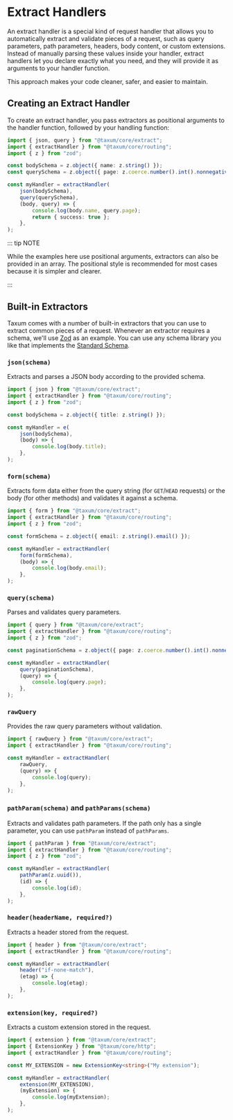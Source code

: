 # Extract Handlers

An extract handler is a special kind of request handler that allows you to automatically extract and validate pieces of
a request, such as query parameters, path parameters, headers, body content, or custom extensions. Instead of manually
parsing these values inside your handler, extract handlers let you declare exactly what you need, and they will provide
it as arguments to your handler function.

This approach makes your code cleaner, safer, and easier to maintain.

## Creating an Extract Handler

To create an extract handler, you pass extractors as positional arguments to the handler function, followed by your
handling function:

```ts
import { json, query } from "@taxum/core/extract";
import { extractHandler } from "@taxum/core/routing";
import { z } from "zod";

const bodySchema = z.object({ name: z.string() });
const querySchema = z.object({ page: z.coerce.number().int().nonnegative() });

const myHandler = extractHandler(
    json(bodySchema),
    query(querySchema),
    (body, query) => {
        console.log(body.name, query.page);
        return { success: true };
    },
);
```

::: tip NOTE

While the examples here use positional arguments, extractors can also be provided in an array. The positional style is
recommended for most cases because it is simpler and clearer.

:::

## Built-in Extractors

Taxum comes with a number of built-in extractors that you can use to extract common pieces of a request. Whenever an
extractor requires a schema, we'll use [Zod](https://github.com/colinhacks/zod) as an example. You can use any schema
library you like that implements the [Standard Schema](https://github.com/standard-schema/standard-schema).

### `json(schema)`

Extracts and parses a JSON body according to the provided schema.

```ts
import { json } from "@taxum/core/extract";
import { extractHandler } from "@taxum/core/routing";
import { z } from "zod";

const bodySchema = z.object({ title: z.string() });

const myHandler = e(
    json(bodySchema),
    (body) => {
        console.log(body.title);
    },
);
```

### `form(schema)`

Extracts form data either from the query string (for `GET`/`HEAD` requests) or the body (for other methods) and
validates it against a schema.

```ts
import { form } from "@taxum/core/extract";
import { extractHandler } from "@taxum/core/routing";
import { z } from "zod";

const formSchema = z.object({ email: z.string().email() });

const myHandler = extractHandler(
    form(formSchema),
    (body) => {
        console.log(body.email);
    },
);
```

### `query(schema)`

Parses and validates query parameters.

```ts
import { query } from "@taxum/core/extract";
import { extractHandler } from "@taxum/core/routing";
import { z } from "zod";

const paginationSchema = z.object({ page: z.coerce.number().int().nonnegative() });

const myHandler = extractHandler(
    query(paginationSchema),
    (query) => {
        console.log(query.page);
    },
);
```

### `rawQuery`

Provides the raw query parameters without validation.

```ts
import { rawQuery } from "@taxum/core/extract";
import { extractHandler } from "@taxum/core/routing";

const myHandler = extractHandler(
    rawQuery,
    (query) => {
        console.log(query);
    },
);
```

### `pathParam(schema)` and `pathParams(schema)`

Extracts and validates path parameters. If the path only has a single parameter, you can use `pathParam` instead of
`pathParams`.

```ts
import { pathParam } from "@taxum/core/extract";
import { extractHandler } from "@taxum/core/routing";
import { z } from "zod";

const myHandler = extractHandler(
    pathParam(z.uuid()),
    (id) => {
        console.log(id);
    },
);
```

### `header(headerName, required?)`

Extracts a header stored from the request.

```ts
import { header } from "@taxum/core/extract";
import { extractHandler } from "@taxum/core/routing";

const myHandler = extractHandler(
    header("if-none-match"),
    (etag) => {
        console.log(etag);
    },
);
```

### `extension(key, required?)`

Extracts a custom extension stored in the request.

```ts
import { extension } from "@taxum/core/extract";
import { ExtensionKey } from "@taxum/core/http";
import { extractHandler } from "@taxum/core/routing";

const MY_EXTENSION = new ExtensionKey<string>("My extension");

const myHandler = extractHandler(
    extension(MY_EXTENSION),
    (myExtension) => {
        console.log(myExtension);
    },
);
```
